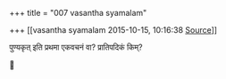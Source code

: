+++
title = "007 vasantha syamalam"

+++
[[vasantha syamalam	2015-10-15, 10:16:38 [Source](https://groups.google.com/g/samskrita/c/scSt1FgzQq0)]]



पुण्यकृत् इति प्रथमा एकवचनं वा? प्रातिपदिकं किम्?



